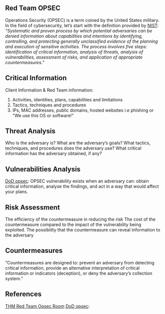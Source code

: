 ## Red Team OPSEC

Operations Security (OPSEC) is a term coined by the United States military. In the field of cybersecurity, let’s start with the definition provided by [NIST](https://csrc.nist.gov/glossary/term/opsec): *“Systematic and proven process by which potential adversaries can be denied information about capabilities and intentions by identifying, controlling, and protecting generally unclassified evidence of the planning and execution of sensitive activities. The process involves five steps: identification of critical information, analysis of threats, analysis of vulnerabilities, assessment of risks, and application of appropriate countermeasures.”*

## Critical Information

Client Information & Red Team information:
1. Activities, identities, plans, capabilities and limitations
1. Tactics, techniques and procedures
1. IPs, MAC addresses, public domains, hosted websites i.e phishing or "We use this OS or software!"

## Threat Analysis

Who is the adversary is?
What are the adversary’s goals?
What tactics, techniques, and procedures does the adversary use?
What critical information has the adversary obtained, if any?

## Vulnerabilities Analysis
[DoD opsec](https://www.esd.whs.mil/Portals/54/Documents/DD/issuances/dodm/520502m.pdf): 
OPSEC vulnerability exists when an adversary can:
obtain critical information, 
analyse the findings, 
and act in a way that would affect your plans.

## Risk Assessment

The efficiency of the countermeasure in reducing the risk
The cost of the countermeasure compared to the impact of the vulnerability being exploited.
The possibility that the countermeasure can reveal information to the adversary

## Countermeasures 

“Countermeasures are designed to:
 prevent an adversary from detecting critical information, 
provide an alternative interpretation of critical information or indicators (deception), 
or deny the adversary’s collection system.”

## References

[THM Red Team Opsec Room](https://tryhackme.com/room/opsec)
[DoD opsec](https://www.esd.whs.mil/Portals/54/Documents/DD/issuances/dodm/520502m.pdf):